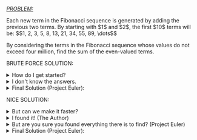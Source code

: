 <cite
      ><a href="https://projecteuler.net/problem=2"
        >PROBLEM:</a
      ></cite
    >


<p>Each new term in the Fibonacci sequence is generated by adding the previous two terms. By starting with $1$ and $2$, the first $10$ terms will be:
$$1, 2, 3, 5, 8, 13, 21, 34, 55, 89, \dots$$</p>
<p>By considering the terms in the Fibonacci sequence whose values do not exceed four million, find the sum of the even-valued terms.</p>

BRUTE FORCE SOLUTION:

<details>
    <summary>
        How do I get started?
    </summary>
        Look up the Fibonacci sequence. <br>
        What variables you would need to program it? <br>
        Then, what kind of structure should the program should have if it needs to keep generating Fibonacci numbers until they exceed 4 million? <br>
</details>

<details>
    <summary>
        I don't know the answers.
    </summary>
        The Fibonacci sequence can be described as a function F where F(n - 2) + F(n - 1) = F(n). n is the nth term of the sequence, and the initial values are F(1) = 1 and F(2) = 1.<br>
        You need three variables. We can call them x, y, and z. <br>
        Then, we can use a while loop to check if z has exceeded 4 million.
</details>

<details>
    <summary>
        Final Solution (Project Euler):
    </summary>
        <code>x = 1
y = 1
z = 2
total = 0
while z < 4000000:
  if z % 2 == 0:
    total += z
  x = y
  y = z
  z = x + y
print(total)</code><br><br>
    Runtime: 0.00002<br>
    Runtime for first million Fibonacci numbers: 60 seconds <br>
    (AN: To get the longer runtime, I replaced the while z < 4000000 with while i < 1000000. I added a declaration i = 0 before the while loop and an i += 1 incrementor inside the loop.)
</details>
    
NICE SOLUTION:

<details>
    <summary>
        But can we make it faster?
    </summary>
        Write down (or look up) the Fibonacci sequence. Are there any patterns you notice?
</details>

<details>
    <summary>
        I found it! (The Author)
    </summary>
        You probably found that every third Fibonacci number is even. If you're like me, you used this information to write something like this:<br>
    <code>x = 1
y = 1
z = x + y
total = 0
i = 0
while z < 4000000:
  if i % 3 == 0:
    total += z
  x = y
  y = z
  z = x + y
  i += 1</code><br><br>
    Runtime: 0.00001 <br>
    Runtime for first million Fibonacci numbers: 4 seconds
</details>

<details>
    <summary>
        But are you sure you found everything there is to find? (Project Euler)
    </summary>
        First, that code to sum every third Fibonacci number can be written like this, not using the if i % 3 == 0 check:<br>
    <code>x = 1
y = 1
z = x + y
total = 0
while z < 4000000:
  total += z
  x = y + z
  y = z + x
  z = x + y</code><br><br>
    Runtime: 0.000007 <br>
    Runtime for first million Fibonacci numbers: 145 seconds <br>
    (AN: No idea why this is so slow! I triple checked that this program is doing what it's supposed to. I don't know how it went from the fastest program to the slowest.)<br>
    Additionally, there is another pattern to the even Fibonacci numbers. You can show that for the sequence of even Fibonacci numbers E, E(n) = 4 * E(n - 1) + E(n - 2). Proving that is beyond the scope of this walkthrough, but proofs are avaliable online by searching "even fibonacci numbers." 
</details>

<details>
    <summary>
        Final Solution (Project Euler):
    </summary>
    <code>x = 0
y = 2
z = 0
total = 2
while z < 4000000:
    total = total + z
    z = 4 * y + x
    x = y
    y = z
print(total)</code><br><br>
    Runtime: 0.000015 <br>
    Runtime for first million Fibonacci numbers: 130 seconds <br>
    (AN: Again, no idea why this is so slow. I guess sometimes the non-mathy solution is the best one.)
</details>
